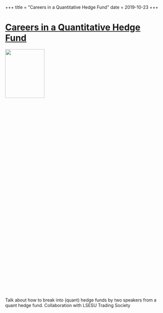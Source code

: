 +++
title = "Careers in a Quantitative Hedge Fund"
date = 2019-10-23
+++

# [Careers in a Quantitative Hedge Fund](https://www.facebook.com/events/416007275752731/)

<img src = "https://scontent.fhkg10-1.fna.fbcdn.net/v/t1.0-9/74209145_2412434918875577_2593221933868777472_o.jpg?_nc_cat=109&_nc_sid=b386c4&_nc_ohc=FYQXVdIk5DUAX84-29q&_nc_ht=scontent.fhkg10-1.fna&oh=5b7a62ce8101f7adca3b5a632f70e79a&oe=5F1667BC" height=20% width=50%> 

Talk about how to break into (quant) hedge funds by two speakers from a quant hedge fund. Collaboration with LSESU Trading Society

